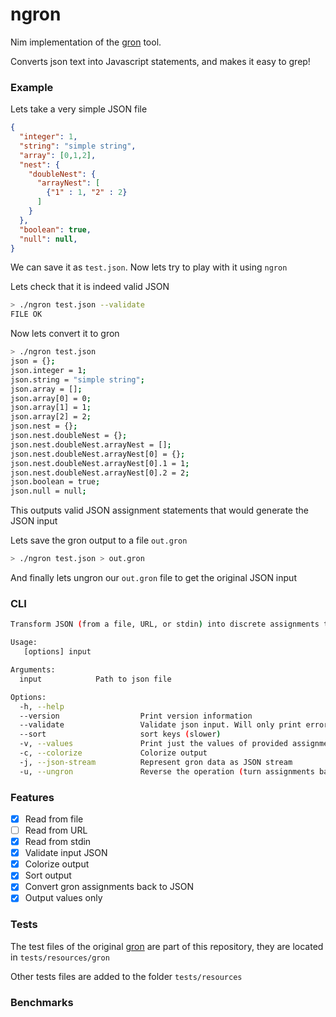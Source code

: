 # ngron

Nim implementation of the [gron](https://github.com/tomnomnom/gron) tool.

Converts json text into Javascript statements, and makes it easy to grep!

### Example

Lets take a very simple JSON file

``` json
{
  "integer": 1,
  "string": "simple string",
  "array": [0,1,2],
  "nest": {
    "doubleNest": {
      "arrayNest": [
        {"1" : 1, "2" : 2}
      ]
    }
  },
  "boolean": true,
  "null": null,
}
```

We can save it as `test.json`. Now lets try to play with it using `ngron`

Lets check that it is indeed valid JSON

``` bash
> ./ngron test.json --validate
FILE OK
```

Now lets convert it to gron

``` bash
> ./ngron test.json
json = {};
json.integer = 1;
json.string = "simple string";
json.array = [];
json.array[0] = 0;
json.array[1] = 1;
json.array[2] = 2;
json.nest = {};
json.nest.doubleNest = {};
json.nest.doubleNest.arrayNest = [];
json.nest.doubleNest.arrayNest[0] = {};
json.nest.doubleNest.arrayNest[0].1 = 1;
json.nest.doubleNest.arrayNest[0].2 = 2;
json.boolean = true;
json.null = null;
```

This outputs valid JSON assignment statements that would generate the JSON input

Lets save the gron output to a file `out.gron`

``` bash
> ./ngron test.json > out.gron
```

And finally lets ungron our `out.gron` file to get the original JSON input



### CLI 

``` bash
Transform JSON (from a file, URL, or stdin) into discrete assignments to make it greppable

Usage:
   [options] input

Arguments:
  input            Path to json file

Options:
  -h, --help
  --version                  Print version information
  --validate                 Validate json input. Will only print errors and warnings.
  --sort                     sort keys (slower)
  -v, --values               Print just the values of provided assignments
  -c, --colorize             Colorize output
  -j, --json-stream          Represent gron data as JSON stream
  -u, --ungron               Reverse the operation (turn assignments back into JSON)

```


### Features 
- [x] Read from file
- [ ] Read from URL
- [x] Read from stdin
- [x] Validate input JSON
- [x] Colorize output
- [x] Sort output
- [x] Convert gron assignments back to JSON
- [x] Output values only

### Tests

The test files of the original [gron](https://github.com/tomnomnom/gron) are part of this repository, they are located in `tests/resources/gron`

Other tests files are added to the folder `tests/resources`

### Benchmarks